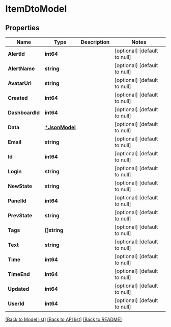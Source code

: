 # ItemDtoModel

## Properties
Name | Type | Description | Notes
------------ | ------------- | ------------- | -------------
**AlertId** | **int64** |  | [optional] [default to null]
**AlertName** | **string** |  | [optional] [default to null]
**AvatarUrl** | **string** |  | [optional] [default to null]
**Created** | **int64** |  | [optional] [default to null]
**DashboardId** | **int64** |  | [optional] [default to null]
**Data** | [***JsonModel**](Json.md) |  | [optional] [default to null]
**Email** | **string** |  | [optional] [default to null]
**Id** | **int64** |  | [optional] [default to null]
**Login** | **string** |  | [optional] [default to null]
**NewState** | **string** |  | [optional] [default to null]
**PanelId** | **int64** |  | [optional] [default to null]
**PrevState** | **string** |  | [optional] [default to null]
**Tags** | **[]string** |  | [optional] [default to null]
**Text** | **string** |  | [optional] [default to null]
**Time** | **int64** |  | [optional] [default to null]
**TimeEnd** | **int64** |  | [optional] [default to null]
**Updated** | **int64** |  | [optional] [default to null]
**UserId** | **int64** |  | [optional] [default to null]

[[Back to Model list]](../README.md#documentation-for-models) [[Back to API list]](../README.md#documentation-for-api-endpoints) [[Back to README]](../README.md)


